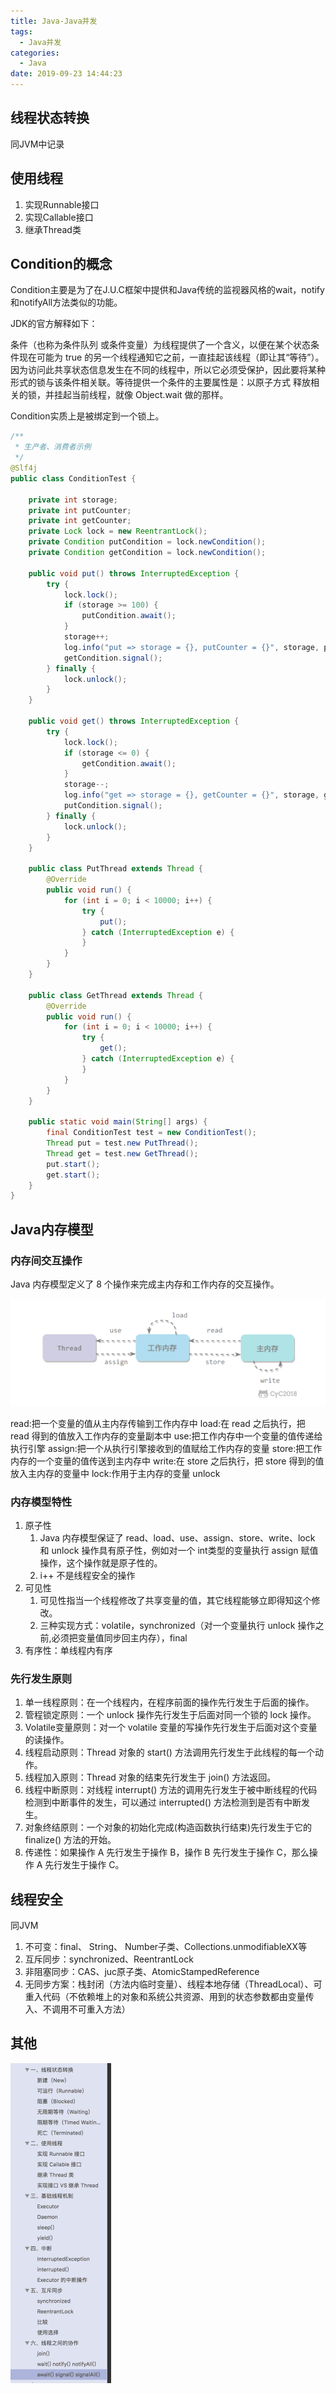 ```yaml
---
title: Java-Java并发
tags:
  - Java并发
categories:
  - Java
date: 2019-09-23 14:44:23
---
```


## 线程状态转换

同JVM中记录



## 使用线程

1. 实现Runnable接口
2. 实现Callable接口
3. 继承Thread类



## Condition的概念

Condition主要是为了在J.U.C框架中提供和Java传统的监视器风格的wait，notify和notifyAll方法类似的功能。

 

JDK的官方解释如下：

条件（也称为条件队列 或条件变量）为线程提供了一个含义，以便在某个状态条件现在可能为 true 的另一个线程通知它之前，一直挂起该线程（即让其“等待”）。因为访问此共享状态信息发生在不同的线程中，所以它必须受保护，因此要将某种形式的锁与该条件相关联。等待提供一个条件的主要属性是：以原子方式 释放相关的锁，并挂起当前线程，就像 Object.wait 做的那样。

Condition实质上是被绑定到一个锁上。


```java
/**
 * 生产者、消费者示例
 */
@Slf4j
public class ConditionTest {

    private int storage;
    private int putCounter;
    private int getCounter;
    private Lock lock = new ReentrantLock();
    private Condition putCondition = lock.newCondition();
    private Condition getCondition = lock.newCondition();

    public void put() throws InterruptedException {
        try {
            lock.lock();
            if (storage >= 100) {
                putCondition.await();
            }
            storage++;
            log.info("put => storage = {}, putCounter = {}", storage, putCounter++);
            getCondition.signal();
        } finally {
            lock.unlock();
        }
    }

    public void get() throws InterruptedException {
        try {
            lock.lock();
            if (storage <= 0) {
                getCondition.await();
            }
            storage--;
            log.info("get => storage = {}, getCounter = {}", storage, getCounter++);
            putCondition.signal();
        } finally {
            lock.unlock();
        }
    }

    public class PutThread extends Thread {
        @Override
        public void run() {
            for (int i = 0; i < 10000; i++) {
                try {
                    put();
                } catch (InterruptedException e) {
                }
            }
        }
    }

    public class GetThread extends Thread {
        @Override
        public void run() {
            for (int i = 0; i < 10000; i++) {
                try {
                    get();
                } catch (InterruptedException e) {
                }
            }
        }
    }

    public static void main(String[] args) {
        final ConditionTest test = new ConditionTest();
        Thread put = test.new PutThread();
        Thread get = test.new GetThread();
        put.start();
        get.start();
    }
}

```





## Java内存模型

### 内存间交互操作

Java 内存模型定义了 8 个操作来完成主内存和工作内存的交互操作。

![image-20190923194832839](../../image/image-20190923194832839.png)



read:把一个变量的值从主内存传输到工作内存中
load:在 read 之后执行，把 read 得到的值放入工作内存的变量副本中
use:把工作内存中一个变量的值传递给执行引擎
assign:把一个从执行引擎接收到的值赋给工作内存的变量
store:把工作内存的一个变量的值传送到主内存中
write:在 store 之后执行，把 store 得到的值放入主内存的变量中
lock:作用于主内存的变量
unlock



### 内存模型特性

1. 原子性
   1. Java 内存模型保证了 read、load、use、assign、store、write、lock 和 unlock 操作具有原子性，例如对一个 int类型的变量执行 assign 赋值操作，这个操作就是原子性的。
   2. i++ 不是线程安全的操作
2. 可见性
   1. 可见性指当一个线程修改了共享变量的值，其它线程能够立即得知这个修改。
   2. 三种实现方式：volatile，synchronized（对一个变量执行 unlock 操作之前,必须把变量值同步回主内存），final
3. 有序性：单线程内有序



### 先行发生原则

1. 单一线程原则：在一个线程内，在程序前面的操作先行发生于后面的操作。
2. 管程锁定原则：一个 unlock 操作先行发生于后面对同一个锁的 lock 操作。
3. Volatile变量原则：对一个 volatile 变量的写操作先行发生于后面对这个变量的读操作。
4. 线程启动原则：Thread 对象的 start() 方法调用先行发生于此线程的每一个动作。
5. 线程加入原则：Thread 对象的结束先行发生于 join() 方法返回。
6. 线程中断原则：对线程 interrupt() 方法的调用先行发生于被中断线程的代码检测到中断事件的发生，可以通过 interrupted() 方法检测到是否有中断发生。
7. 对象终结原则：一个对象的初始化完成(构造函数执行结束)先行发生于它的 finalize() 方法的开始。
8. 传递性：如果操作 A 先行发生于操作 B，操作 B 先行发生于操作 C，那么操作 A 先行发生于操作 C。



## 线程安全

同JVM

1. 不可变：final、 String、 Number子类、Collections.unmodifiableXX等
2. 互斥同步：synchronized、ReentrantLock
3. 非阻塞同步：CAS、juc原子类、AtomicStampedReference
4. 无同步方案：栈封闭（方法内临时变量）、线程本地存储（ThreadLocal）、可重入代码（不依赖堆上的对象和系统公共资源、用到的状态参数都由变量传入、不调用不可重入方法）











## 其他

<img src="../../image/image-20190923170254937.png" alt="image-20190923170254937" style="zoom:50%;" />